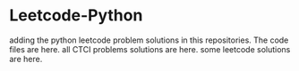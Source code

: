 # Leetcode-Python
adding the python leetcode problem solutions in this repositories. 
The code files are here.
all CTCI problems solutions are here.
some leetcode solutions are here.














































































































































































































































































































































































































































































































































































































































































































































































































































































































































































































































































































